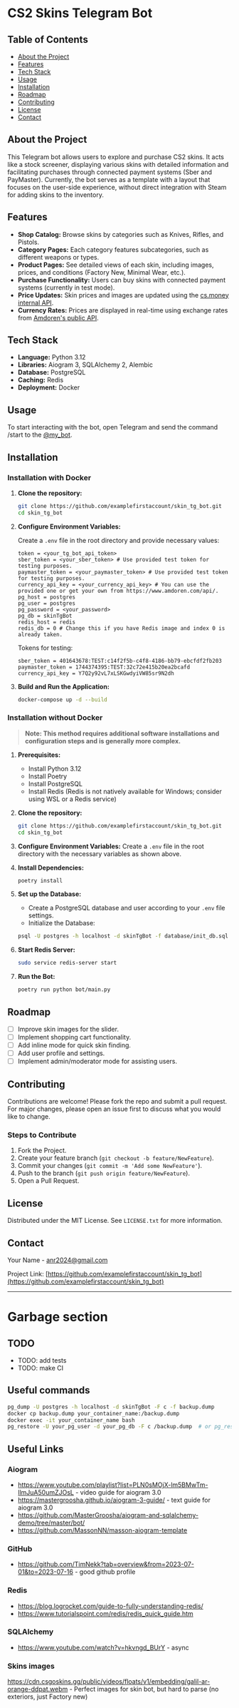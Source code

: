 # CS2 Skins Telegram Bot

## Table of Contents

- [About the Project](#about-the-project)
- [Features](#features)
- [Tech Stack](#tech-stack)
- [Usage](#usage)
- [Installation](#installation)
- [Roadmap](#roadmap)
- [Contributing](#contributing)
- [License](#license)
- [Contact](#contact)

## About the Project

This Telegram bot allows users to explore and purchase CS2 skins. It acts like a stock screener, displaying various skins with detailed information and facilitating purchases through connected payment systems (Sber and PayMaster). Currently, the bot serves as a template with a layout that focuses on the user-side experience, without direct integration with Steam for adding skins to the inventory.

## Features

- **Shop Catalog:** Browse skins by categories such as Knives, Rifles, and Pistols.
- **Category Pages:** Each category features subcategories, such as different weapons or types.
- **Product Pages:** See detailed views of each skin, including images, prices, and conditions (Factory New, Minimal Wear, etc.).
- **Purchase Functionality:** Users can buy skins with connected payment systems (currently in test mode).
- **Price Updates:** Skin prices and images are updated using the [cs.money internal API](https://wiki.cs.money/api/graphql).
- **Currency Rates:** Prices are displayed in real-time using exchange rates from [Amdoren's public API](https://www.amdoren.com/api/).

## Tech Stack

- **Language:** Python 3.12
- **Libraries:** Aiogram 3, SQLAlchemy 2, Alembic
- **Database:** PostgreSQL
- **Caching:** Redis
- **Deployment:** Docker

## Usage

To start interacting with the bot, open Telegram and send the command /start to the [@my_bot](http://t.me/my_bot).

## Installation

### Installation with Docker

1. **Clone the repository:**
   ```bash
   git clone https://github.com/examplefirstaccount/skin_tg_bot.git
   cd skin_tg_bot
   ```

2. **Configure Environment Variables:**

   Create a `.env` file in the root directory and provide necessary values:
   ```.env
   token = <your_tg_bot_api_token>
   sber_token = <your_sber_token> # Use provided test token for testing purposes.
   paymaster_token = <your_paymaster_token> # Use provided test token for testing purposes.
   currency_api_key = <your_currency_api_key> # You can use the provided one or get your own from https://www.amdoren.com/api/.
   pg_host = postgres
   pg_user = postgres
   pg_password = <your_password>
   pg_db = skinTgBot
   redis_host = redis
   redis_db = 0 # Change this if you have Redis image and index 0 is already taken.
   ```

   Tokens for testing:
   ```.env
   sber_token = 401643678:TEST:c14f2f5b-c4f8-4186-bb79-ebcfdf2fb203
   paymaster_token = 1744374395:TEST:32c72e415b20ea2bcafd
   currency_api_key = Y7Q2y92vL7xLSKGwdyiVW85sr9N2dh
   ```

3. **Build and Run the Application:**

   ```bash
   docker-compose up -d --build
   ```

### Installation without Docker
> **Note: This method requires additional software installations and configuration steps and is generally more complex.**

1. **Prerequisites:**
   - Install Python 3.12 
   - Install Poetry 
   - Install PostgreSQL 
   - Install Redis (Redis is not natively available for Windows; consider using WSL or a Redis service)

2. **Clone the repository:**
   ```bash
   git clone https://github.com/examplefirstaccount/skin_tg_bot.git
   cd skin_tg_bot
   ```

3. **Configure Environment Variables:**
   Create a `.env` file in the root directory with the necessary variables as shown above.

4. **Install Dependencies:**
   ```bash
   poetry install
   ```

5. **Set up the Database:**
   - Create a PostgreSQL database and user according to your `.env` file settings.
   - Initialize the Database:
   ```bash
   psql -U postgres -h localhost -d skinTgBot -f database/init_db.sql
   ```

6. **Start Redis Server:**
   ```bash
   sudo service redis-server start
   ```

7. **Run the Bot:**
   ```bash
   poetry run python bot/main.py
   ```

## Roadmap

- [ ] Improve skin images for the slider.
- [ ] Implement shopping cart functionality.
- [ ] Add inline mode for quick skin finding.
- [ ] Add user profile and settings.
- [ ] Implement admin/moderator mode for assisting users.

## Contributing

Contributions are welcome! Please fork the repo and submit a pull request. For major changes, please open an issue first to discuss what you would like to change.

### Steps to Contribute

1. Fork the Project.
2. Create your feature branch (`git checkout -b feature/NewFeature`).
3. Commit your changes (`git commit -m 'Add some NewFeature'`).
4. Push to the branch (`git push origin feature/NewFeature`).
5. Open a Pull Request.

## License

Distributed under the MIT License. See `LICENSE.txt` for more information.

## Contact

Your Name - [anr2024@gmail.com](mailto:anr2024@gmail.com)

Project Link: [https://github.com/examplefirstaccount/skin_tg_bot](https://github.com/examplefirstaccount/skin_tg_bot)

---

# Garbage section 

## TODO

- TODO: add tests
- TODO: make CI

## Useful commands

```bash
pg_dump -U postgres -h localhost -d skinTgBot -F c -f backup.dump
docker cp backup.dump your_container_name:/backup.dump
docker exec -it your_container_name bash
pg_restore -U your_pg_user -d your_pg_db -F c /backup.dump  # or pg_restore -U myUser -d skinTgBot -F c --no-owner --role=your_user backup.dump
```

## Useful Links

### Aiogram
- https://www.youtube.com/playlist?list=PLN0sMOjX-lm5BMwTm-llmJuA50umZJOsL - video guide for aiogram 3.0
- https://mastergroosha.github.io/aiogram-3-guide/ - text guide for aiogram 3.0
- https://github.com/MasterGroosha/aiogram-and-sqlalchemy-demo/tree/master/bot/
- https://github.com/MassonNN/masson-aiogram-template

### GitHub
- https://github.com/TimNekk?tab=overview&from=2023-07-01&to=2023-07-16 - good github profile

### Redis
- https://blog.logrocket.com/guide-to-fully-understanding-redis/
- https://www.tutorialspoint.com/redis/redis_quick_guide.htm

### SQLAlchemy
- https://www.youtube.com/watch?v=hkvngd_BUrY - async

### Skins images
https://cdn.csgoskins.gg/public/videos/floats/v1/embedding/galil-ar-orange-ddpat.webm - Perfect images for skin bot, but hard to parse (no exteriors, just Factory new)
